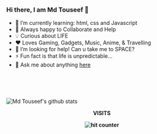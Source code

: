 ### Hi there, I am Md Touseef 👋

<!--
**mdtouseef15/mdtouseef15** is a ✨ _special_ ✨ repository because its `README.md` (this file) appears on your GitHub profile.

Here are some ideas to get you started:

- 🔭 I’m currently working on ...
- 🌱 I’m currently learning ...
- 👯 I’m looking to collaborate on ...
- 🤔 I’m looking for help with ...
- 💬 Ask me about ...
- 📫 How to reach me: ...
- 😄 Pronouns: ...
- ⚡ Fun fact: ...
-->
- 🌱 I’m currently learning: html, css and Javascript
- 👯 Always happy to Collaborate and Help
- 💡 Curious about LIFE
- ❤️ Loves Gaming, Gadgets, Music, Anime, & Travelling
- 🤔 I’m looking for help! Can u take me to SPACE?
- ⚡ Fun fact is that life is unpredictable...
- 💬 Ask me about anything [here](https://github.com/mdtouseef15/mdtouseef15/issues)
<br />
<br />
<br />

![Md Touseef's github stats](https://github-readme-stats.vercel.app/api?username=mdtouseef15&show_icons=true&include_all_commits=true&theme=chartreuse-dark) 

<div align="center">
<p><strong>VISITS<Strong></p>
<img src="https://profile-counter.glitch.me/mdtouseef15/count.svg" alt="hit counter" align="center">
</div>
  
